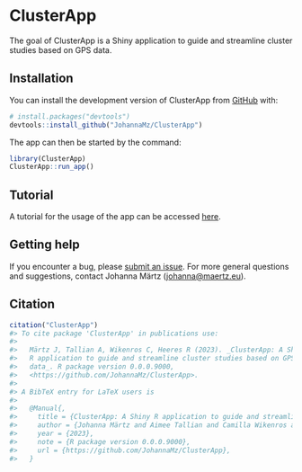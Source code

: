 
<!-- README.md is generated from README.Rmd. Please edit that file -->
<script>
   $(document).ready(function() {
     $head = $('#header');
     $head.prepend('<img src=\"inst/app/www/favicon.png" style=\"float: right;width: 150px;\"/>')
   });
</script>

# ClusterApp

<!-- badges: start -->
<!-- badges: end -->

The goal of ClusterApp is a Shiny application to guide and streamline
cluster studies based on GPS data.

## Installation

You can install the development version of ClusterApp from
[GitHub](https://github.com/) with:

``` r
# install.packages("devtools")
devtools::install_github("JohannaMz/ClusterApp")
```

The app can then be started by the command:

``` r
library(ClusterApp)
ClusterApp::run_app()
```

## Tutorial

A tutorial for the usage of the app can be accessed
[here](ClusterApp_tutorial.pdf).

## Getting help

If you encounter a bug, please [submit an
issue](https://github.com/JohannaMz/ClusterApp/issues). For more general
questions and suggestions, contact Johanna Märtz (<johanna@maertz.eu>).

## Citation

``` r
citation("ClusterApp")
#> To cite package 'ClusterApp' in publications use:
#> 
#>   Märtz J, Tallian A, Wikenros C, Heeres R (2023). _ClusterApp: A Shiny
#>   R application to guide and streamline cluster studies based on GPS
#>   data_. R package version 0.0.0.9000,
#>   <https://github.com/JohannaMz/ClusterApp>.
#> 
#> A BibTeX entry for LaTeX users is
#> 
#>   @Manual{,
#>     title = {ClusterApp: A Shiny R application to guide and streamline cluster studies based on GPS data},
#>     author = {Johanna Märtz and Aimee Tallian and Camilla Wikenros and Rick Heeres},
#>     year = {2023},
#>     note = {R package version 0.0.0.9000},
#>     url = {https://github.com/JohannaMz/ClusterApp},
#>   }
```

